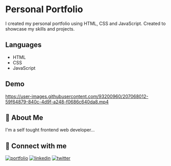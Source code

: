 # Personal Portfolio

I created my personal portfolio using HTML, CSS and JavaScript. Created to showcase my skills and projects.

## Languages
- HTML
- CSS
- JavaScript

## Demo 
https://user-images.githubusercontent.com/93200960/207068012-59f64879-840c-4d9f-a248-f0686c640da8.mp4

## 🚀 About Me
I'm a self tought frontend web developer...

## 🔗 Connect with me
[![portfolio](https://img.shields.io/badge/my_portfolio-000?style=for-the-badge&logo=ko-fi&logoColor=white)](https://karanchandekar.netlify.app)
[![linkedin](https://img.shields.io/badge/linkedin-0A66C2?style=for-the-badge&logo=linkedin&logoColor=white)](https://www.linkedin.com/in/karan-chandekar-a87263219/)
[![twitter](https://img.shields.io/badge/twitter-1DA1F2?style=for-the-badge&logo=twitter&logoColor=white)](https://twitter.com/karanchandekar1)
